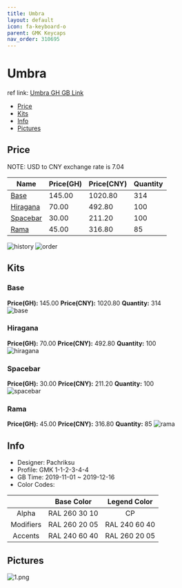 ```yaml
---
title: Umbra 
layout: default
icon: fa-keyboard-o
parent: GMK Keycaps
nav_order: 310695
---
```


# Umbra 

ref link: [Umbra GH GB Link](https://geekhack.org/index.php?topic=103209.0)  

* [Price](#price)  
* [Kits](#kits)  
* [Info](#info)  
* [Pictures](#pictures)  


## Price  
NOTE: USD to CNY exchange rate is 7.04

| Name          | Price(GH)    |  Price(CNY) | Quantity |
| ------------- | ------------ |  ---------- | -------- |
|[Base](#base)|145.00|1020.80|314|
|[Hiragana](#hiragana)|70.00|492.80|100|
|[Spacebar](#spacebar)|30.00|211.20|100|
|[Rama](#rama)|45.00|316.80|85|

<img src="{{ 'assets/images/gmk-keycaps/umbra/history.png' | relative_url }}" alt="history" class="image featured">
<img src="{{ 'assets/images/gmk-keycaps/umbra/order.png' | relative_url }}" alt="order" class="image featured">

## Kits  
### Base  
**Price(GH):** 145.00    **Price(CNY):** 1020.80    **Quantity:** 314  
<img src="{{ 'assets/images/gmk-keycaps/umbra/kits_pics/base.png' | relative_url }}" alt="base" class="image featured">

### Hiragana  
**Price(GH):** 70.00    **Price(CNY):** 492.80    **Quantity:** 100  
<img src="{{ 'assets/images/gmk-keycaps/umbra/kits_pics/hiragana.png' | relative_url }}" alt="hiragana" class="image featured">

### Spacebar  
**Price(GH):** 30.00    **Price(CNY):** 211.20    **Quantity:** 100  
<img src="{{ 'assets/images/gmk-keycaps/umbra/kits_pics/spacebar.png' | relative_url }}" alt="spacebar" class="image featured">

### Rama
**Price(GH):** 45.00    **Price(CNY):** 316.80    **Quantity:** 85 
<img src="{{ 'assets/images/gmk-keycaps/umbra/kits_pics/rama.png' | relative_url }}" alt="rama" class="image featured">


## Info  
* Designer: Pachriksu  
* Profile: GMK 1-1-2-3-4-4  
* GB Time: 2019-11-01 ~ 2019-12-16  
* Color Codes:  

| |Base Color     | Legend Color
| :-------------: | :-------------: | :------------:
|Alpha|RAL 260 30 10|CP
|Modifiers|RAL 260 20 05|RAL 240 60 40
|Accents|RAL 240 60 40|RAL 260 20 05

## Pictures  
<img src="{{ 'assets/images/gmk-keycaps/umbra/rendering_pics/1.png' | relative_url }}" alt="1.png" class="image featured">
